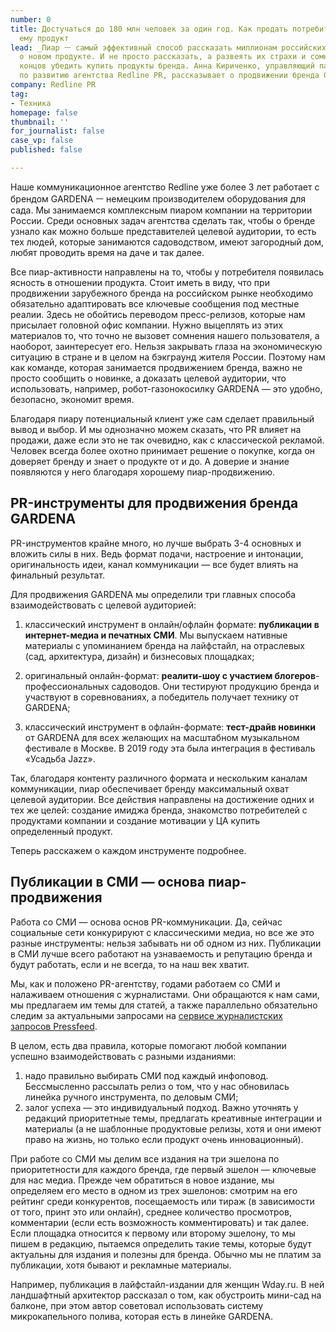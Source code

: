 ```yaml
---
number: 0
title: Достучаться до 180 млн человек за один год. Как продать потребителю неизвестный
  ему продукт
lead: _Пиар ㅡ самый эффективный способ рассказать миллионам российских пользователей
  о новом продукте. И не просто рассказать, а развеять их страхи и сомнения и в конце
  концов убедить купить продукты бренда. Анна Кириченко, управляющий партнер и директор
  по развитию агентства Redline PR, рассказывает о продвижении бренда GARDENA._
company: Redline PR
tag:
- Техника
homepage: false
thumbnail: ''
for_journalist: false
case_vp: false
published: false

---
```

Наше коммуникационное агентство Redline уже более 3 лет работает с брендом GARDENA ㅡ немецким производителем оборудования для сада. Мы занимаемся комплексным пиаром компании на территории России. Среди основных задач агентства сделать так, чтобы о бренде узнало как можно больше представителей целевой аудитории, то есть тех людей, которые занимаются садоводством, имеют загородный дом, любят проводить время на даче и так далее.

Все пиар-активности направлены на то, чтобы у потребителя появилась ясность в отношении продукта. Стоит иметь в виду, что при продвижении зарубежного бренда на российском рынке необходимо обязательно адаптировать все ключевые сообщения под местные реалии. Здесь не обойтись переводом пресс-релизов, которые нам присылает головной офис компании. Нужно выцеплять из этих материалов то, что точно не вызовет сомнения нашего пользователя, а наоборот, заинтересует его. Нельзя закрывать глаза на экономическую ситуацию в стране и в целом на бэкграунд жителя России. Поэтому нам как команде, которая занимается продвижением бренда, важно не просто сообщить о новинке, а доказать целевой аудитории, что использовать, например, робот-газонокосилку GARDENA — это удобно, безопасно, экономит время.

Благодаря пиару потенциальный клиент уже сам сделает правильный вывод и выбор. И мы однозначно можем сказать, что PR влияет на продажи, даже если это не так очевидно, как с классической рекламой. Человек всегда более охотно принимает решение о покупке, когда он доверяет бренду и знает о продукте от и до. А доверие и знание появляются у него благодаря хорошему пиар-продвижению.

## PR-инструменты для продвижения бренда GARDENA

PR-инструментов крайне много, но лучше выбрать 3-4 основных и вложить силы в них. Ведь формат подачи, настроение и интонации, оригинальность идеи, канал коммуникации — все будет влиять на финальный результат.

Для продвижения GARDENA мы определили три главных способа взаимодействовать с целевой аудиторией:

1) классический инструмент в онлайн/офлайн формате: **публикации в интернет-медиа и печатных СМИ**. Мы выпускаем нативные материалы с упоминанием бренда на лайфстайл, на отраслевых (сад, архитектура, дизайн) и бизнесовых площадках;

2) оригинальный онлайн-формат: **реалити-шоу с участием блогеров**-профессиональных садоводов. Они тестируют продукцию бренда и участвуют в соревнованиях, а победитель получает технику от GARDENA;

3) классический инструмент в офлайн-формате: **тест-драйв новинки** от GARDENA для всех желающих на масштабном музыкальном фестивале в Москве. В 2019 году эта была интеграция в фестиваль «Усадьба Jazz».

Так, благодаря контенту различного формата и нескольким каналам коммуникации, пиар обеспечивает бренду максимальный охват целевой аудитории. Все действия направлены на достижение одних и тех же целей: создание имиджа бренда, знакомство потребителей с продуктами компании и создание мотивации у ЦА купить определенный продукт.

Теперь расскажем о каждом инструменте подробнее.

## Публикации в СМИ — основа пиар-продвижения

Работа со СМИ — основа основ PR-коммуникации. Да, сейчас социальные сети конкурируют с классическими медиа, но все же это разные инструменты: нельзя забывать ни об одном из них. Публикации в СМИ лучше всего работают на узнаваемость и репутацию бренда и будут работать, если и не всегда, то на наш век хватит.

Мы, как и положено PR-агентству, годами работаем со СМИ и налаживаем отношения с журналистами. Они обращаются к нам сами, мы предлагаем им темы для статей, а также параллельно обязательно следим за актуальными запросами на [сервисе журналистских запросов Pressfeed](https://pressfeed.ru/).

В целом, есть два правила, которые помогают любой компании успешно взаимодействовать с разными изданиями:

1. надо правильно выбирать СМИ под каждый инфоповод. Бессмысленно рассылать релиз о том, что у нас обновилась линейка ручного инструмента, по деловым СМИ;
2. залог успеха — это индивидуальный подход. Важно уточнять у редакций приоритетные темы, предлагать креативные интеграции и материалы (а не шаблонные продуктовые релизы, хотя и они имеют право на жизнь, но только если продукт очень инновационный).

При работе со СМИ мы делим все издания на три эшелона по приоритетности для каждого бренда, где первый эшелон — ключевые для нас медиа. Прежде чем обратиться в новое издание, мы определяем его место в одном из трех эшелонов: смотрим на его рейтинг среди конкурентов, посещаемость или тираж (в зависимости от того, принт это или онлайн), среднее количество просмотров, комментарии (если есть возможность комментировать) и так далее. Если площадка относится к первому или второму эшелону, то мы пишем в редакцию, пытаемся определить такие темы, которые будут актуальны для издания и полезны для бренда. Обычно мы не платим за публикации, хотя бывают и рекламные материалы.

Например, публикация в лайфстайл-издании для женщин Wday.ru. В ней ландшафтный архитектор рассказал о том, как обустроить мини-сад на балконе, при этом автор советовал использовать систему микрокапельного полива, которая есть в линейке GARDENA.